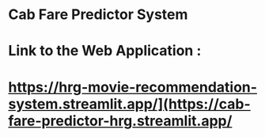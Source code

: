 # Cab Fare Predictor System
# Link to the Web Application : 
# https://hrg-movie-recommendation-system.streamlit.app/](https://cab-fare-predictor-hrg.streamlit.app/
